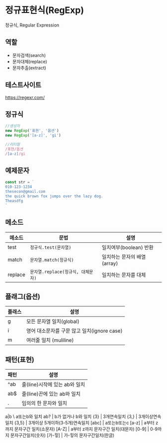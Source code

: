 # 정규표현식(RegExp)
정규식, Regular Expression

## 역할
- 문자검색(search)
- 문자대체(replace)
- 문자추출(extract)

## 테스트사이트
https://regexr.com/

## 정규식
```js
//생성자
new RegExp('표현', '옵션')
new RegExp('[a-z]', 'gi')

//리터럴
/표현/옵션
/[a-z]/gi
```

## 예제문자
```js
const str = `
010-123-1234
thesecon@gmail.com
the quick brown fox jumps over the lazy dog.
Theasdfg
`
```

## 메소드
메소드 | 문법 | 설명
-- | -- | --
test | `정규식.test(문자열)` | 일치여부(boolean) 반환
match | `문자열.match(정규식)` | 일치하는 문자의 배열(array)
replace | `문자열.replace(정규식, 대체문자)` | 일치하는 문자를 대체

## 플래그(옵션)
플래스 | 설명
-- | --
g | 모든 문자열 일치(global)
i | 영어 대소문자를 구문 않고 일치(ignore case)
m | 여러줄 일치 (muliline)

## 패턴(표현)

패턴 | 설명
--|--
^ab | 줄(line)시작에 있는 ab와 일치
ab$ | 줄(line)끈에 있는 ab와 일치
. | 임의의 한 문자와 일치
a&verbar;b \ a또는b와 일치
ab? | b가 없거나 b와 일치
{3} | 3개연속일치
{3,} | 3개이상연속일치
{3,5} | 3개이상 5개이하(3-5개)연속일치
[abc] | a또는b또는c
[a-z] | a부터 z까지 문자구간 일치(소문자)
[A-Z] | a부터 z까지 문자구간 일치(대문자)
[0-9] | 0-9까지 문자구간일치(숫자)
[가-힣] | 가-힣의 문자구간일치(한글)
